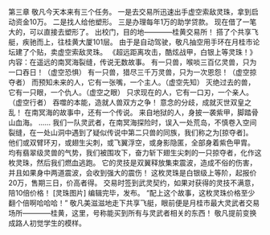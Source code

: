 第三章 
	敬凡今天本来有三个任务。
	一是去交易所迅速出手虚空索敌灵珠，拿到启动资金10万。
	二是找人给他塑形。
	三是办理每年1万的助学贷款。
	现在借了一笔大的，可以直接去塑形了。
	出校门，目的地————桂黄交易所！
	搭了个共享飞艇，疾驰而上，往桂黄大厦101层。
	由于是自动驾驶，敬凡抽空用手环在月桂市论坛建了个贴，卖虚空索敌灵珠。
	《超远距离攻击，酷炫战甲，白银上等灵珠！》
	内容：在遥远的南冥海裂缝，传说无数故事。
	有一只兽，喉啖三百亿灵兽，只为一口吞日！（虚空恐惧）
	有一只兽，猎尽三千万灵兽，只为一次恩怨！（虚空掠夺者）
	而预知未来的人，它有一张嘴，一个主人。（虚空先知）
	灭绝过去的兽，它有一只眼，一个仇人。（虚空之眼）
	只求现在的人，它有一口刃，一个亲人。（虚空行者）
	吞噬的本能，造就人兽双方之争！
	意念的分歧，成就灭世双皇之乱！
	在南冥海的故事中，还有一个传说。
	来自地狱的人，身披一袭紫甲，脚踏骨山血海。
	......
	我们一队灵武者，在南冥海探险时，误入一处荒岛，不慎卷入空间裂缝，在一处山洞中遇到了疑似传说中第二只兽的同族，我们称之为[掠夺者]。
	他们或双臂环刃，或翅生尖刺，或飞翼浮空，或身影隐匿，全部身着紫色甲胄。
	均有翡翠级灵兽的气势，我们被围攻下，奋力斩下翅生尖刺的一只掠夺者，化作这枚灵珠，然后我们燃血逃跑。
	它的灵技是双翼释放集束震波，造成不俗的伤害，并且如果身中两道震波，会收到强大的震伤！
	这枚灵珠是白银级上等阶，起报价20万，售期三日，价高者得。
	交易时签到武灵契约，如果对获得的灵技不满意，陪10倍价格！
	[灵珠图片]
	编辑完毕，发布。
	“配上这个故事，这枚灵珠价格至少翻个倍啊哈哈哈！”
	敬凡美滋滋地走下共享飞艇，眼前便是月桂市最大灵武者交易场所————桂黄，这里，号称能买到所有与灵武者相关的东西！
	敬凡提前变换成路人初觉学生的模样。
	
	